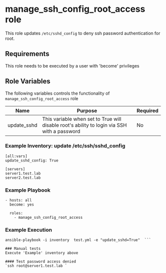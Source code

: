 manage_ssh_config_root_access role
=========

This role updates `/etc/sshd_config` to deny ssh password authentication for root.

## Requirements
This role needs to be executed by a user with 'become' privileges

## Role Variables

The following variables controls the functionality of `manage_ssh_config_root_access` role

| Name | Purpose|Required|
|---|---|---|
|update_sshd|This variable when set to True will disable root's ability to login via SSH with a password|No|

### Example Inventory: update /etc/ssh/sshd_config  

```
[all:vars]
update_sshd_config: True

[servers]
server1.test.lab
server2.test.lab
```

### Example Playbook

```
- hosts: all
  become: yes

  roles:
    - manage_ssh_config_root_access
```

### Example Execution

```
ansible-playbook -i inventory  test.yml -e "update_sshd=True"  ```

### Manual tests
Execute 'Example' inventory above

#### Test password access denied
`ssh root@server1.test.lab `

